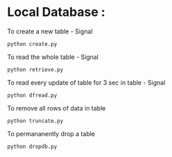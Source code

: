 # Local Database :

To create a new table - Signal 

    python create.py

To read the whole table - Signal 

    python retrieve.py

To read every update of table for 3 sec in table - Signal 

    python dfread.py

To remove all rows of data in table 

    python truncate.py

To permananently drop a table 

    python dropdb.py
